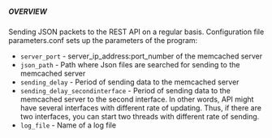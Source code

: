 ##### OVERVIEW

Sending JSON packets to the REST API on a regular basis. Configuration file parameters.conf sets up the parameters of the program:

* `server_port` - server_ip_address:port_number of the memcached server
* `json_path` - Path where Json files are searched for sending to the memcached server
* `sending_delay` - Period of sending data to the memcached server 
* `sending_delay_secondinterface` - Period of sending data to the memcached server to the second interface. In other words, API might have several interfaces with different rate of updating. Thus, if there are two interfaces, you can start two threads with different rate of sending.
* `log_file` - Name of a log file

